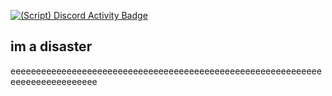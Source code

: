 [![(Script) Discord Activity Badge](https://badgen.net/badge/Playing%20Game/War%20Thunder%2C%205%20hours%2021%20minutes%20elapsed.?color=61d800&labelColor=00cd90&icon=discord)](https://github.com/DevXternal/DevXternal)

im a disaster
---
eeeeeeeeeeeeeeeeeeeeeeeeeeeeeeeeeeeeeeeeeeeeeeeeeeeeeeeeeeeeeeeeeeeeeeeeeeeeee
